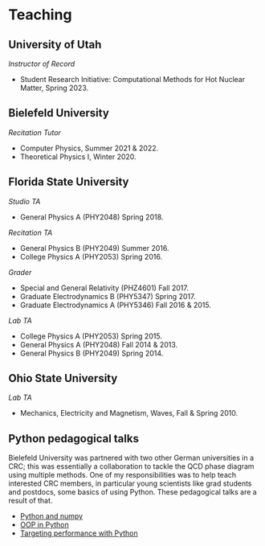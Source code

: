 # Teaching 

## University of Utah

*Instructor of Record*

- Student Research Initiative: Computational Methods for Hot Nuclear
Matter, Spring 2023.

## Bielefeld University

*Recitation Tutor*

- Computer Physics, Summer 2021 & 2022.
- Theoretical Physics I, Winter 2020.

## Florida State University

*Studio TA*

- General Physics A (PHY2048) Spring 2018.

*Recitation TA*

- General Physics B (PHY2049) Summer 2016.
- College Physics A (PHY2053) Spring 2016.

*Grader*

- Special and General Relativity (PHZ4601) Fall 2017.
- Graduate Electrodynamics B (PHY5347) Spring 2017.
- Graduate Electrodynamics A (PHY5346) Fall 2016 & 2015.

*Lab TA*

- College Physics A (PHY2053) Spring 2015.
- General Physics A (PHY2048) Fall 2014 & 2013.
- General Physics B (PHY2049) Spring 2014.

## Ohio State University

*Lab TA*

- Mechanics, Electricity and Magnetism, Waves, Fall & Spring 2010.



## Python pedagogical talks

Bielefeld University was partnered with two other German universities in a CRC; this
was essentially a collaboration to tackle the QCD phase diagram using multiple methods.
One of my responsibilities was to help teach interested CRC members, in particular
young scientists like grad students and postdocs, some basics of using Python. These
pedagogical talks are a result of that.

- [Python and numpy](pdfs/pythonIntro2021.pdf)
- [OOP in Python](pdfs/pythonOOP2021.pdf)
- [Targeting performance with Python](pdfs/pythonFAST2021.pdf)


